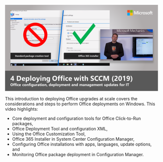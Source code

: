 ![Thumbnail for deploying office with SCCM video](../media/deploying-office-sccm-thumbnail.png)

This introduction to deploying Office upgrades at scale covers the considerations and steps to perform Office deployments on Windows. This video highlights:

- Core deployment and configuration tools for Office Click-to-Run packages,
- Office Deployment Tool and configuration XML,
- Using the Office Customization Tool,
- Office 365 Installer in System Center Configuration Manager,
- Configuring Office installations with apps, languages, update options, and
- Monitoring Office package deployment in Configuration Manager.
